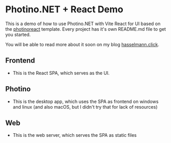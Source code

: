 # Photino.NET + React Demo

This is a demo of how to use Photino.NET with Vite React for UI based on the [photinoreact](
https://docs.tryphotino.io/Quick-Start-for-.NET-Developers) template.
Every project has it's own README.md file to get you started.

You will be able to read more about it soon on my blog [hasselmann.click](hasselmann.click).

## Frontend
- This is the React SPA, which serves as the UI.

## Photino
- This is the desktop app, which uses the SPA as frontend on windows and linux (and also macOS, but I didn't try that for lack of resources)

## Web
- This is the web server, which serves the SPA as static files
